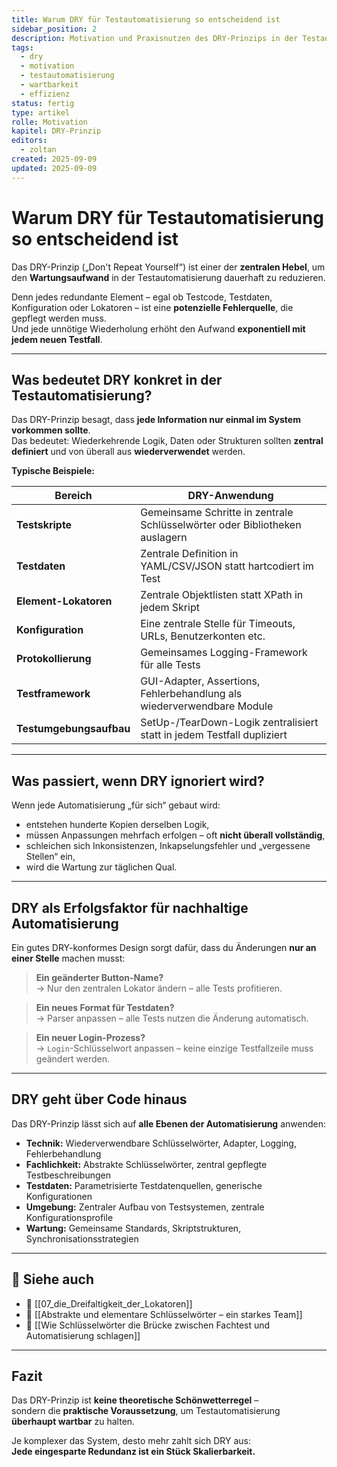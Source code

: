 ```yaml
---
title: Warum DRY für Testautomatisierung so entscheidend ist
sidebar_position: 2
description: Motivation und Praxisnutzen des DRY-Prinzips in der Testautomatisierung – vom Grundsatz bis zur Anwendung in Framework, Testdaten und GUI-Objekten.
tags:
  - dry
  - motivation
  - testautomatisierung
  - wartbarkeit
  - effizienz
status: fertig
type: artikel
rolle: Motivation
kapitel: DRY-Prinzip
editors:
  - zoltan
created: 2025-09-09
updated: 2025-09-09
---
```


# Warum DRY für Testautomatisierung so entscheidend ist

Das DRY-Prinzip („Don't Repeat Yourself“) ist einer der **zentralen Hebel**, um den **Wartungsaufwand** in der Testautomatisierung dauerhaft zu reduzieren.

Denn jedes redundante Element – egal ob Testcode, Testdaten, Konfiguration oder Lokatoren – ist eine **potenzielle Fehlerquelle**, die gepflegt werden muss.  
Und jede unnötige Wiederholung erhöht den Aufwand **exponentiell mit jedem neuen Testfall**.

---

## Was bedeutet DRY konkret in der Testautomatisierung?

Das DRY-Prinzip besagt, dass **jede Information nur einmal im System vorkommen sollte**.  
Das bedeutet: Wiederkehrende Logik, Daten oder Strukturen sollten **zentral definiert** und von überall aus **wiederverwendet** werden.

**Typische Beispiele:**

| Bereich | DRY-Anwendung |
|--------|---------------|
| **Testskripte** | Gemeinsame Schritte in zentrale Schlüsselwörter oder Bibliotheken auslagern |
| **Testdaten** | Zentrale Definition in YAML/CSV/JSON statt hartcodiert im Test |
| **Element-Lokatoren** | Zentrale Objektlisten statt XPath in jedem Skript |
| **Konfiguration** | Eine zentrale Stelle für Timeouts, URLs, Benutzerkonten etc. |
| **Protokollierung** | Gemeinsames Logging-Framework für alle Tests |
| **Testframework** | GUI-Adapter, Assertions, Fehlerbehandlung als wiederverwendbare Module |
| **Testumgebungsaufbau** | SetUp-/TearDown-Logik zentralisiert statt in jedem Testfall dupliziert |

---

## Was passiert, wenn DRY ignoriert wird?

Wenn jede Automatisierung „für sich“ gebaut wird:

- entstehen hunderte Kopien derselben Logik,
- müssen Anpassungen mehrfach erfolgen – oft **nicht überall vollständig**,
- schleichen sich Inkonsistenzen, Inkapselungsfehler und „vergessene Stellen“ ein,
- wird die Wartung zur täglichen Qual.

---

## DRY als Erfolgsfaktor für nachhaltige Automatisierung

Ein gutes DRY-konformes Design sorgt dafür, dass du Änderungen **nur an einer Stelle** machen musst:

> **Ein geänderter Button-Name?**  
> → Nur den zentralen Lokator ändern – alle Tests profitieren.

> **Ein neues Format für Testdaten?**  
> → Parser anpassen – alle Tests nutzen die Änderung automatisch.

> **Ein neuer Login-Prozess?**  
> → `Login`-Schlüsselwort anpassen – keine einzige Testfallzeile muss geändert werden.

---

## DRY geht über Code hinaus

Das DRY-Prinzip lässt sich auf **alle Ebenen der Automatisierung** anwenden:

- **Technik:** Wiederverwendbare Schlüsselwörter, Adapter, Logging, Fehlerbehandlung
- **Fachlichkeit:** Abstrakte Schlüsselwörter, zentral gepflegte Testbeschreibungen
- **Testdaten:** Parametrisierte Testdatenquellen, generische Konfigurationen
- **Umgebung:** Zentraler Aufbau von Testsystemen, zentrale Konfigurationsprofile
- **Wartung:** Gemeinsame Standards, Skriptstrukturen, Synchronisationsstrategien

---

## 📎 Siehe auch

- 🔗 [[07_die_Dreifaltigkeit_der_Lokatoren]]
- 🔗 [[Abstrakte und elementare Schlüsselwörter – ein starkes Team]]
- 🔗 [[Wie Schlüsselwörter die Brücke zwischen Fachtest und Automatisierung schlagen]]

---

## Fazit

Das DRY-Prinzip ist **keine theoretische Schönwetterregel** –  
sondern die **praktische Voraussetzung**, um Testautomatisierung **überhaupt wartbar** zu halten.

Je komplexer das System, desto mehr zahlt sich DRY aus:  
**Jede eingesparte Redundanz ist ein Stück Skalierbarkeit.**

